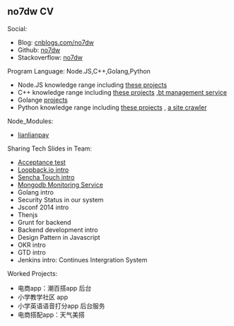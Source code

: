 ## no7dw CV

Social:
 - Blog: [cnblogs.com/no7dw][1]
 - Github: [no7dw][2]
 - Stackoverflow: [no7dw][3]

Program Language: Node.JS,C++,Golang,Python

 - Node.JS knowledge range including [these projects][4]
 - C++ knowledge range including [these projects][5] ,[bt management service][6]
 - Golange [projects][7]
 - Python knowledge range including [these projects][8] , [a site crawler][9]

Node_Modules:

 - [lianlianpay][10]

Sharing Tech Slides in Team: 
 - [Acceptance test][11]
 - [Loopback.io intro][12]
 - [Sencha Touch intro][13]
 - [Mongodb Monitoring Service][14]
 - Golang intro
 - Security Status in our system
 - Jsconf 2014 intro
 - Thenjs
 - Grunt for backend
 - Backend development intro
 - Design Pattern in Javascript
 - OKR intro
 - GTD intro
 - Jenkins intro: Continues Intergration System

Worked Projects:
 - 电商app：潮百搭app 后台 
 - 小学教学社区 app 
 - 小学英语语音打分app 后台服务
 - 电商搭配app：天气美搭


  [1]: http://www.cnblogs.com/no7dw
  [2]: www.github.com/no7dw
  [3]: http://stackoverflow.com/users/2412549/no7dw?tab=profile
  [4]: https://github.com/no7dw/lianlianpay
  [5]: https://github.com/no7dw/cplusplus-learning
  [6]: https://github.com/no7dw/btpd
  [7]: https://github.com/no7dw/go-practice
  [8]: https://github.com/no7dw/python-learning
  [9]: https://github.com/no7dw/bbs-images-crawler
  [10]: https://www.npmjs.com/package/lianlianpay
  [11]: https://github.com/no7dw/acceptance-test-slide
  [12]: https://github.com/no7dw/loopback.io-slide
  [13]: https://github.com/no7dw/SenchaTouch-slide
  [14]: https://github.com/no7dw/mms-slide
